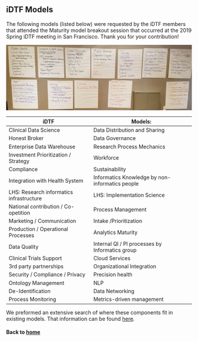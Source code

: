 ## iDTF Models

The following models (listed below) were requested by the iDTF members that attended the Maturity model breakout session that occurred at the 2019 Spring iDTF meeting in San Francisco. Thank you for your contribution!

![](https://github.com/data2health/maturity-model/blob/master/docs/images/iDTFModels.png)

iDTF | Models:
----------|--------------|
Clinical Data Science | Data Distribution and Sharing 
Honest Broker | Data Governance
Enterprise Data Warehouse | Research Process Mechanics
Investment Prioritization / Strategy | Workforce
Compliance | Sustainability
Integration with Health System | Informatics Knowledge by non-informatics people
LHS: Research informatics infrastructure | LHS: Implementation Science
National contribution / Co-opetition | Process Management
Marketing / Communication | Intake /Prioritization
Production / Operational Processes | Analytics Maturity
Data Quality | Internal QI / PI processes by Informatics group
Clinical Trials Support | Cloud Services
3rd party partnerships | Organizational Integration
Security / Compliance / Privacy | Precision health
Ontology Management | NLP
De-Identification | Data Networking
Process Monitoring | Metrics-driven management

We preformed an extensive search of where these components fit in existing models. That information can be found [here](https://docs.google.com/spreadsheets/d/1cKjlV6u9y6S-ZRgr78zLP4KbXjc0bLXrfsOIXfYSF3E/edit#gid=0). 

#### Back to [home](https://data2health.github.io/maturity-model/)
